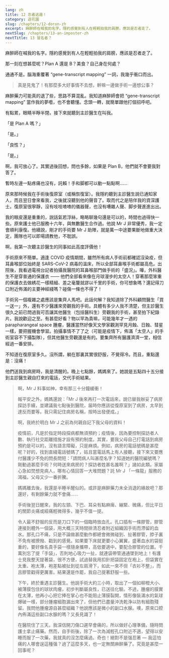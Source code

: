 ```yaml
---
lang: zh
title: 12 忍者逃遁！
category: 遊花園
slug: /chapters/12-doron-zh
excerpt: 麻醉師在喊我的名字。隱約感覺到有人在輕輕拍我的肩膀，應該是忍者走了。
nextSlug: /chapters/13-an-imposter-zh
nextTitle: 13 冒名者？
---
```


<p class="cn">麻醉師在喊我的名字。隱約感覺到有人在輕輕拍我的肩膀，應該是忍者走了。
 
<p class="cn">那一刻在想甚麼呢？Plan A 還是 B？美食？自己身在何處？
 
<p class="cn">通通不是。腦海重覆著 “gene-transcript mapping” 一詞，我幾乎衝口而出。
 
<blockquote class="cn">真是見鬼了！有那麼多大好事情不去想，幹嘛一邊做手術一邊想公事？</blockquote>
 
<p class="cn">麻醉藥力可能真的退了些，思路不算混亂。我知道麻醉師會把 “gene-transcript mapping” 當作我的夢囈，也不會聽懂。念頭一轉，就簡單跟他打個招呼吧。
 
<p class="cn">有點累，眼睛半睜半閉，接下來就聽到主診醫生在叫我。
 
<p class="cn">「是 Plan A 嗎？」
<p class="cn">「是。」

<p class="cn">「良性？」
<p class="cn">「是。」

<p class="cn">啊，我可放心了。其實過後回想，問也多餘，如果是 Plan B，他們就不會要我對答了。

<p class="cn">暫時左邊一點疼痛也沒有，託賴！手和脚都可以動一點點啊......

<p class="cn">原來那時候我在手術後復原室（或稱恢復室）。我隱約聽到主診醫生說已通知家人，而且翌日會來看我，之後就沒聽到他的聲音了。取而代之是陪伴我的資深護士。復原室很寧靜，沒有吱吱喳喳的儀器聲，也沒有嘈雜人聲、脚步聲進進出出。

<p class="cn">我的眼皮還是重重的，説話氣若浮絲，略略聊幾句還是可以的，時間也過得快一些。原來護士他已服務十六年，與無數醫生合作過。他說 Mr J 非常優秀，我一定會順利康復。他續說，剛才的手術要 Mr J 助陣，就是萬一中途要果斷地做重大決定，團隊也可以即場請教他，不耽誤。

<p class="cn">啊，我第一次聽主診醫生的同事如此高度評價他！

<p class="cn">手術原來不簡單。適逢 COVID 疫情期間，雖然所有病人手術前都確認沒染疫，但耳鼻喉部位始終是 SARS-CoV-2 病毒的溫床，所以全部耳鼻喉手術都屬高危。出院後，我看過電視台記者拍攝我醫院的耳鼻喉部門做手術的「盛況」。嘩，外科醫生不是穿普通的保護衣 —— 他們全部看來像在月球漫步的太空人！穿著那麼笨重的保護衣去做綉花一樣精細、差之毫釐就謬以千里的手術，你可想象嗎？還記得刀口附近佈滿的主要神經綫嗎？碰傷一條也不得了！

<p class="cn">手術另一個複雜之處應該是集齊人馬吧。此話何解？我知道除了外科顧問醫生「買一送一」外，還有不少醫護來旁觀我的手術。具體有多少人我不清楚，但主診醫生很久之前已問過我可否讓其他醫生（包括醫科生）旁觀我的手術，甚至拍下紀錄片。我說歡迎之至。有甚麼好看？物以罕為貴嘛，可能幾年才一遇的 parapharangeal space 腫瘤，醫護當然好像天文學家觀測罕見月蝕、日蝕、彗星一樣，要把握機會學習。拍攝事情不了了之（可能是疫情下，佈滿「太空人」的手術室容不下攝製隊），但其他醫生旁觀還是有的。要集齊所有醫護濟濟一堂，相信經過一番安排。

<p class="cn">不知道在復原室多久。沒所謂，躺在那裏其實很舒服，不覺得冷。而且，重點還是：沒痛！

<p class="cn">他們送我到病房時，我是清醒的。晚上七點餘，媽媽來了。她說是五點四十五分接到主診醫生親自打來的電話，交代手術結果。

<blockquote class="cn">啊，Mr J 料事如神，幸有那三十分鐘緩衝！

<p class="cn">報平安之外，媽媽還說：「Mr J 後來再打一次電話來，說已替我辦妥了病房探訪手續，並建議我七點後到醫院，届時你應該從復原室到了病房，太早到達反而要等。我只需記住病房名稱，按時出發便成。」

<p class="cn">啊，我終於明白 Mr J 之前為何親自記下我父母的資料！

<p class="cn">疫情前，凡是於指定時段探病都無須預約；疫情後，因為要控制探訪者人數、執行社交距離措施才設有預約制度。其實，要我父母自己打電話到病房預約是可以的，沒有語言障礙，只是麻煩。例如，病房的電話號碼是甚麼呢？好的，找到直綫電話號碼了，姑且當電話馬上有人接聽，接下來又要應付醫護少不免的問長問短：「請問病人叫甚麼名字？知道她的醫院編號嗎？剛動過甚麼手術？何時送來病房的？探訪者姓甚名誰啊？」諸如此類。家屬心急如焚想見病人，哪有心情回答一大堆問題？託 Mr J 「一條龍」服務的鴻福，父母又少一番折騰。

<p class="cn">媽媽離去後，我還是半睡半醒似的。或許是麻醉藥力未全消退的緣故吧？那還好，有剩餘藥力就不會痛......

<p class="cn">手術後翌日醒來，我的左頸、下巴、耳朵有點麻痺、繃緊、微痛，但比平日的關節炎痛或經痛輕微得多，幾乎不值一提。

<p class="cn">令人最不舒服的反而是刀口下的一個臨時放血孔。孔口插有一條膠管，膠管連接到體外一個袋，用大概三天時間排清忍者附近組織因手術而滯留的血水。那孔口不痛，只是不論做甚麼動作都總會微微碰到、扯著膠管，脖子裏不免有被撩撥、戳到的感覺。如果要下床就更要小心翼翼，盛著血水的袋挺重的，要好像名貴手袋一樣隨身攜帶，高低要適中，要配合膠管的位置。千萬別忘了提「手袋」，否則地心吸力一扯，就連袋帶管通通墜到地上！有護士見我整天提著袋，很不方便，試過替我用扣針把袋固定在袍上，但袋實在太重、袍太薄，袍差點被扯到從左肩滑下，如此一來不但「衣衫不整」，而且膠管戳得更厲害。結果還是作罷，我自己提著舒服一些。

<p class="cn">下午，終於重遇主診醫生。他說手術大約三小時，取出了一個如柳橙大小、被薄膜包住的球狀肉瘤，初步判斷屬良性，已送往化驗。不過，腫瘤的膜實在太薄，他再小心把它捧在掌心也不能阻止薄膜裂開，情形像裝滿水的氣球爆破一樣，部分腫瘤細胞漏出來了，但他們已盡量沖洗乾浄以防有細胞殘留。我問他腫瘤源自甚麼組織？他說應該是微小的副口水腺。噢，原來口腔內佈滿這些副口水腺的嗎？又長見識了！

<p class="cn">在醫院住了三天。我深信開刀傷口遲早會痛的，所以做好心理準備，隨時問護士拿止痛藥。然而，自手術後，除了一次為減輕孔口附近不適，望得以安睡而服了一次藥，我就真的沒怎麼痛過。奇也！絕對不是强忍著 — 我這怕痛的人哪會逞這種强？過了這麼多天，也一定無關麻醉藥了。究竟是甚麼一回事呢？